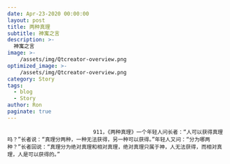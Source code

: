 ```yaml
---
date: Apr-23-2020 00:00:00
layout: post
title: 两种真理
subtitle: 神寓之言
description: >-
  神寓之言
image: >-
    /assets/img/Qtcreator-overview.png
optimized_image: >-
    /assets/img/Qtcreator-overview.png
category: Story
tags:
  - blog
  - Story
author: Ron
paginate: true
---
```


							　　911，《两种真理》一个年轻人问长者：“人可以获得真理吗？”长者说：“真理分两种，一种无法获得，另一种可以获得。”年轻人又问：“分为哪两种？”长者回说：“真理分为绝对真理和相对真理，绝对真理只属于神，人无法获得，而相对真理，人是可以获得的。”
							
							
						